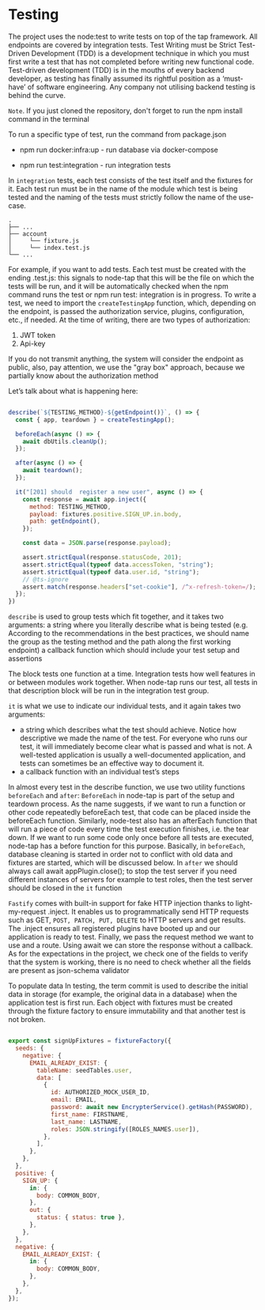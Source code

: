 # Testing

The project uses the node:test to write tests on top of the tap framework.
All endpoints are covered by integration tests. Test Writing must be Strict Test-Driven Development (TDD) is a development technique in which you must first write a test that has not completed before writing new functional code.
Test-driven development (TDD) is in the mouths of every backend developer, as testing has finally assumed its rightful position as a ‘must-have’ of software engineering. Any company not utilising backend testing is behind the curve.

`Note`. If you just cloned the repository, don't forget to run the npm install command in the terminal


To run a specific type of test, run the command from package.json

- npm run docker:infra:up - run  database via docker-compose

- npm run test:integration - run integration tests


In `integration` tests, each test consists of the test itself and the fixtures for it. Each test run must be in the name of the module which test is being tested and the naming of the tests must strictly follow the name of the use-case.

    .
    ├── ...
    ├── account
    │     └── fixture.js
    │     └── index.test.js
    └── ...


For example, if you want to add tests. Each test must be created with the ending .test.js: this signals to node-tap that this will be the file on which the tests will be run, and it will be automatically checked when the npm command runs the test or npm run test: integration is in progress.
To write a test, we need to import the `createTestingApp` function, which, depending on the endpoint, is passed the authorization service, plugins, configuration, etc., if needed. At the time of writing, there are two types of authorization:
1. JWT token
2. Api-key

If you do not transmit anything, the system will consider the endpoint as public, also, pay attention, we use the "gray box" approach, because we partially know about the authorization method

Let’s talk about what is happening here:

```js

describe(`${TESTING_METHOD}-${getEndpoint()}`, () => {
  const { app, teardown } = createTestingApp();

  beforeEach(async () => {
    await dbUtils.cleanUp();
  });

  after(async () => {
    await teardown();
  });

  it("[201] should  register a new user", async () => {
    const response = await app.inject({
      method: TESTING_METHOD,
      payload: fixtures.positive.SIGN_UP.in.body,
      path: getEndpoint(),
    });

    const data = JSON.parse(response.payload);

    assert.strictEqual(response.statusCode, 201);
    assert.strictEqual(typeof data.accessToken, "string");
    assert.strictEqual(typeof data.user.id, "string");
    // @ts-ignore
    assert.match(response.headers["set-cookie"], /^x-refresh-token=/);
  });
})
```

`describe` is used to group tests which fit together, and it takes two arguments:
a string where you literally describe what is being tested (e.g. According to the recommendations in the best practices, we should name the group as the testing method and the path along the first working endpoint)
a callback function which should include your test setup and assertions

The block tests  one function at a time. Integration tests how well features in or between modules work together. When node-tap runs our test, all tests in that description block will be run in the integration test group.

`it` is what we use to indicate our individual tests, and it again takes two arguments:
- a string which describes what the test should achieve. Notice how descriptive we made the name of the test. For everyone who runs our test, it will immediately become clear what is passed and what is not. A well-tested application is usually a well-documented application, and tests can sometimes be an effective way to document it.
- a callback function with an individual test’s steps

In almost every test in the describe function, we use two utility functions `beforeEach` and `after`:
`BeforeEach` in node-tap is part of the setup and teardown process. As the name suggests, if we want to run a function or other code repeatedly beforeEach test, that code can be placed inside the beforeEach function.
Similarly, node-test also has an afterEach function that will run a piece of code every time the test execution finishes, i.e. the tear down. If we want to run some code only once before all tests are executed, node-tap has a before function for this purpose.
Basically, in `beforeEach`, database cleaning is started in order not to conflict with old data and fixtures are started, which will be discussed below. In `after` we should always call await appPlugin.close(); to stop the test server  if you need different instances of servers for example to test roles, then the test server should be closed in the `it` function

`Fastify` comes with built-in support for fake HTTP injection thanks to light-my-request .inject. It enables us to programmatically send HTTP requests such as GET, `POST, PATCH, PUT, DELETE` to HTTP servers and get results. The .inject ensures all registered plugins have booted up and our application is ready to test. Finally, we pass the request method we want to use and a route. Using await we can store the response without a callback. As for the expectations in the project, we check one of the fields to verify that the system is working, there is no need to check whether all the fields are present as json-schema validator

To populate data In testing, the term commit is used to describe the initial data in storage (for example, the original data in a database) when the application test is first run. Each object with fixtures must be created through the fixture factory to ensure immutability and that another test is not broken.

```js

export const signUpFixtures = fixtureFactory({
  seeds: {
    negative: {
      EMAIL_ALREADY_EXIST: {
        tableName: seedTables.user,
        data: [
          {
            id: AUTHORIZED_MOCK_USER_ID,
            email: EMAIL,
            password: await new EncrypterService().getHash(PASSWORD),
            first_name: FIRSTNAME,
            last_name: LASTNAME,
            roles: JSON.stringify([ROLES_NAMES.user]),
          },
        ],
      },
    },
  },
  positive: {
    SIGN_UP: {
      in: {
        body: COMMON_BODY,
      },
      out: {
        status: { status: true },
      },
    },
  },
  negative: {
    EMAIL_ALREADY_EXIST: {
      in: {
        body: COMMON_BODY,
      },
    },
  },
});

```
